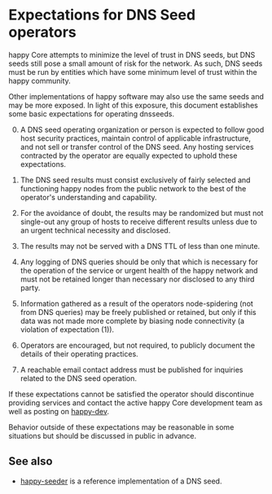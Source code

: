 Expectations for DNS Seed operators
====================================

happy Core attempts to minimize the level of trust in DNS seeds,
but DNS seeds still pose a small amount of risk for the network.
As such, DNS seeds must be run by entities which have some minimum
level of trust within the happy community.

Other implementations of happy software may also use the same
seeds and may be more exposed. In light of this exposure, this
document establishes some basic expectations for operating dnsseeds.

0. A DNS seed operating organization or person is expected to follow good
host security practices, maintain control of applicable infrastructure,
and not sell or transfer control of the DNS seed. Any hosting services
contracted by the operator are equally expected to uphold these expectations.

1. The DNS seed results must consist exclusively of fairly selected and
functioning happy nodes from the public network to the best of the
operator's understanding and capability.

2. For the avoidance of doubt, the results may be randomized but must not
single-out any group of hosts to receive different results unless due to an
urgent technical necessity and disclosed.

3. The results may not be served with a DNS TTL of less than one minute.

4. Any logging of DNS queries should be only that which is necessary
for the operation of the service or urgent health of the happy
network and must not be retained longer than necessary nor disclosed
to any third party.

5. Information gathered as a result of the operators node-spidering
(not from DNS queries) may be freely published or retained, but only
if this data was not made more complete by biasing node connectivity
(a violation of expectation (1)).

6. Operators are encouraged, but not required, to publicly document the
details of their operating practices.

7. A reachable email contact address must be published for inquiries
related to the DNS seed operation.

If these expectations cannot be satisfied the operator should
discontinue providing services and contact the active happy
Core development team as well as posting on
[happy-dev](https://groups.google.com/forum/#!forum/happy-dev).

Behavior outside of these expectations may be reasonable in some
situations but should be discussed in public in advance.

See also
----------
- [happy-seeder](https://github.com/pooler/happy-seeder) is a reference implementation of a DNS seed.
